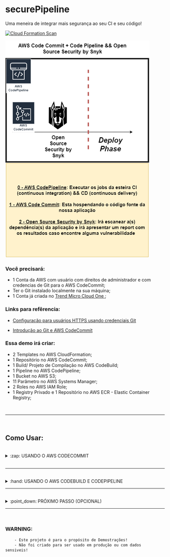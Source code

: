 # securePipeline
Uma meneira de integrar mais segurança ao seu CI e seu código!

[![Cloud Formation Scan](https://github.com/SecurityForCloudBuilders/securePipeline/actions/workflows/templatescanner.yml/badge.svg?branch=main)](https://github.com/SecurityForCloudBuilders/securePipeline/actions/workflows/templatescanner.yml)

<img src="img/Snyk-CodePipeline.png" alt="snykpipe"> </img>

### Você precisará:

-   1 Conta da AWS com usuário com direitos de administrador e com credencias de Git para o AWS CodeCommit;
-   Ter o Git instalado localmente na sua máquina; 
-   1 Conta já criada no <a href="https://cloudone.trendmicro.com/"> Trend Micro Cloud One </a>; 

### Links para refêrencia:

- <a href="https://docs.aws.amazon.com/codecommit/latest/userguide/setting-up-gc.html"> Configuração para usuários HTTPS usando credenciais Git </a>

- <a href="https://docs.aws.amazon.com/codecommit/latest/userguide/getting-started.html#getting-started-create-commit"> Introdução ao Git e AWS CodeCommit </a>

### Essa demo irá criar:

-   2 Templates no AWS CloudFormation;
-   1 Repositório no AWS CodeCommit;
-   1 Build/ Projeto de Compilação no AWS CodeBuild;
-   1 Pipeline no AWS CodePipeline;
-   1 Bucket no AWS S3;
-   11 Parâmetro no AWS Systems Manager;
-   2 Roles no AWS IAM Role;
-   1 Registry Privado e 1 Repositório no AWS ECR - Elastic Container Registry;


<br />

<hr />

<br />

## Como Usar:

<br />

<details>
  <summary>:zap: USANDO O AWS CODECOMMIT</summary>

<br />

## Caso você já tenha algum repositório no CodeCommit, pode pular essa etapa e testar o seu código já existente.

<br />

1- Clone o Repositório para a sua máquina: https://github.com/SecurityForCloudBuilders/Protect-a-Vulnerable-WebApplication.git

    git clone https://github.com/SecurityForCloudBuilders/Protect-a-Vulnerable-WebApplication.git

2- Execute o template codecommit.repository.template.yaml na Console da AWS -> Cloud Formation

<img src="img/t1.PNG" alt="codecommitFormation"> </img>

<img src="img/t2.PNG" alt="nomepilha"> </img>

<img src="img/t3.PNG" alt="tags"> </img>

<img src="img/t4.PNG" alt="criarpilha"> </img>

2.5- Espere até que essa Stack apareça como "CREATE_COMPLETE"

<img src="img/t5.PNG" alt="createcomplete"> </img>

3- Vá até o serviço "CodeCommit", nele irá aparecer um novo repositório vazio chamado "MyVulnerableApp"

<img src="img/t6.PNG" alt="servicecodecommit"> </img>

4- Nessa mesma tela, do lado direito do nome desse repo, clique no botão azul "HTTPS" que aparece abaixo da frase "Clonar URL"

<img src="img/t7.PNG" alt="repo"> </img>

5- Também Clone esse Repositório para a sua máquina. Copie todo o conteúdo do primeiro repo (Protect-a-Vulnerable-WebApplication) e cole nesse diretório/ repositório (MyVulnerableApp)

<img src="img/t8.PNG" alt="diretorio"> </img>

6- Faça o push para o AWS CodeCommit do repositório (MyVulnerableApp)

    git add .

    git commit -m "My first Commit"

    git push

</details>

<br />

<hr />

<br />

<details>
  <summary>:hand: USANDO O AWS CODEBUILD E CODEPIPELINE </summary>

7- Agora, faça o deploy do template "main.pipeline.template.yaml". Para isso, vá até o serviço do "Cloud Formation"

<img src="img/t9.PNG" alt="pipeformation"> </img>

8.5- Esse template precisa que você providencie 2 parâmetros. O primeiro é o seu <a href="https://support.snyk.io/hc/en-us/articles/360004008258-Authenticate-the-CLI-with-your-account#UUID-4f46843c-174d-f448-cadf-893cfd7dd858_UUID-cc337985-30e2-aac4-db7d-934b7e25134b"> Snyk Token </a> (Consegue encontrar ele na console do Open Source Security) e o outro é o nome do seu repositório, que no nosso caso (e se você estiver seguindo ele) é MyVulnerableApp

<img src="img/t10.PNG" alt="param"> </img>

<img src="img/t11.PNG" alt="iamcreate"> </img>

7.5- Espere até que essa Stack apareça como "CREATE_COMPLETE"

<img src="img/t12.PNG" alt="createcomplete"> </img>

8- Para ver o resultado do Scan, vá ate o serviço "CodePipeline", para isso, nessa mesma tela do Cloud Formation e no template que acabou de ser criado, clique na aba "Saída" ou "Outputs", e clique no link que aparece ao lado do nome "SecurePipeline"

<img src="img/t17.PNG" alt="templateoutputs"> </img>

9- Você será redirecionado para o Pipeline criado que já está sendo executado. Na segunda etapa com o nome "Scan-The-Code-With-Snyk-CLI", clique em detalhes 

<img src="img/t14.PNG" alt="startpipe"> </img>

<img src="img/t15.PNG" alt="goingpipe"> </img>

10- Você será redirecionado para o "CodeBuild" e diretamente na compilação onde acontece o escaneamento do código. Vá atá as últimas linhas do Log da Compilação.

11- Nessas últimas linhas verá que foi gerado um link "Explore this snapshot at https://app.snyk.io/org/mais-alguma-coisa-aqui", copie esse link e cole no seu navegador. 

<img src="img/t16.PNG" alt="resultscan"> </img>

12- O report com os findings estará todo detalhado nele. 

<img src="img/t18.png" alt="snyk"> </img>

</details>

<hr />
<br />

<details>
  <summary>:point_down: PRÓXIMO PASSO (OPCIONAL) </summary>

<br />

  <details>
    <summary>:pizza: CRIAÇÃO DE UM REGISTRY PRIVADO NO AWS ELASTIC CONTAINER REGISTRY (ECR)  </summary>
  
  <br />

  ## Caso você já tenha alguma imagem no ECR, pode pular essa etapa e testar a sua imagem já existente.

  1- Execute o template ecr.registry.template.yaml na Console da AWS -> Cloud Formation

  <img src="img/ecr1.PNG" alt="ecr1"> </img>

  2- Esse template precisa que você providencie 2 parâmetros. O primeiro é o nome que quer para o seu Repositório <b> RepositoryName </b> e o outro é o <b> ECRScan </b> com os valores de <b>[true] </b> ou <b> [false] </b> para caso queira utilizar também o <a href="https://docs.aws.amazon.com/AmazonECR/latest/userguide/image-scanning.html"> escaneamento de imagens </a> disponivel no próprio ECR

  <img src="img/ecr2.PNG" alt="ecr2"> </img>

  <img src="img/ecr3.PNG" alt="ecr3"> </img>

  <img src="img/ecr4.PNG" alt="ecr4"> </img>

  3- Espere até que essa Stack apareça como "CREATE_COMPLETE"

  <img src="img/ecr5.PNG" alt="ecr5"> </img>

  4- Para ir até o Registry criado, vá até o serviço "Elastic Container Registry", para isso, nessa mesma tela do Cloud Formation e no template que acabou de ser criado, clique na aba "Saída" ou "Outputs", e clique no link que aparece ao lado do nome "RegistryName"

  <img src="img/ecr6.PNG" alt="ecr6"> </img>

  5- Clique no botão "View push commands", siga as instruções que aparecem na tela e faça o push da sua imagem;
  
  <img src="img/ecr7.PNG" alt="ecr7"> </img>

  <img src="img/ecr8.PNG" alt="ecr8"> </img>

  5.5- Caso queira, nesse repositório você tem um Dockerfile para usar como exemplo: https://github.com/SecurityForCloudBuilders/Protect-a-Vulnerable-WebApplication/blob/master/Dockerfile

  <br />

  </details>

</details>

<hr />

<br />

### WARNING:

        - Este projeto é para o propósito de Demostrações! 
        - Não foi criado para ser usado em produção ou com dados sensiveis!
